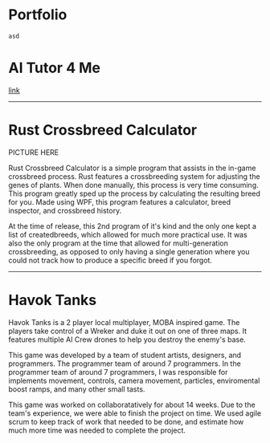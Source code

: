 <h1 class='text-center'>Portfolio</h1>

`asd`

# AI Tutor 4 Me

[link](https://www.aitutor4me.com/)

---

# Rust Crossbreed Calculator

PICTURE HERE

Rust Crossbreed Calculator is a simple program that assists in the in-game crossbreed process. Rust features a crossbreeding system for adjusting the genes of plants. When done manually, this process is very time consuming. This program greatly sped up the process by calculating the resulting breed for you. Made using WPF, this program features a calculator, breed inspector, and crossbreed history.

At the time of release, this 2nd program of it's kind and the only one kept a list of createdbreeds, which allowed for much more practical use. It was also the only program at the time that allowed for multi-generation crossbreeding, as opposed to only having a single generation where you could not track how to produce a specific breed if you forgot.

---

# Havok Tanks

<div class='ht-carousel other'></div>

Havok Tanks is a 2 player local multiplayer, MOBA inspired game. The players take control of a Wreker and duke it out on one of three maps. It features multiple AI Crew drones to help you destroy the enemy's base.

This game was developed by a team of student artists, designers, and programmers. The programmer team of around 7 programmers. In the programmer team of around 7 programmers, I was responsible for implements movement, controls, camera movement, particles, enviromental boost ramps, and many other small tasts.

This game was worked on collaboratatively for about 14 weeks. Due to the team's experience, we were able to finish the project on time. We used agile scrum to keep track of work that needed to be done, and estimate how much more time was needed to complete the project.
